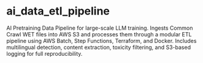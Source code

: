 # ai_data_etl_pipeline
AI Pretraining Data Pipeline for large-scale LLM training. Ingests Common Crawl WET files into AWS S3 and processes them through a modular ETL pipeline using AWS Batch, Step Functions, Terraform, and Docker. Includes multilingual detection, content extraction, toxicity filtering, and S3-based logging for full reproducibility.
